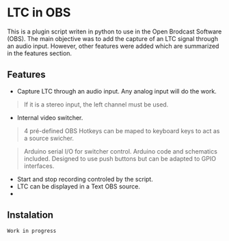 # LTC in OBS

This is a plugin script writen in python to use in the Open Brodcast Software (OBS). The main objective was to add the capture of an LTC signal through an audio input. However, other features were added which are summarized in the features section.
## Features
- Capture LTC through an audio input. Any analog input will do the work.
> If it is a stereo input, the left channel must be used.
- Internal video switcher.
> 4 pré-defined OBS Hotkeys can be maped to keyboard keys to act as a source swicher.

> Arduino serial I/O for switcher control. Arduino code and schematics included. Designed to use push buttons but can be adapted to GPIO interfaces.

- Start and stop recording controled by the script.
- LTC can be displayed in a Text OBS source.
- 
## Instalation
```
Work in progress
```